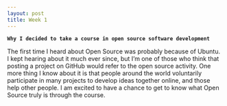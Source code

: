 ```yaml
---
layout: post
title: Week 1
---
```


**`Why I decided to take a course in open source software development`**

The first time I heard about Open Source was probably because of Ubuntu. I kept hearing about it much ever since, but I’m one of those who think that posting a project on GitHub would refer to the open source activity. One more thing I know about it is that people around the world voluntarily participate in many projects to develop ideas together online, and those help other people. I am excited to have a chance to get to know what Open Source truly is through the course.
